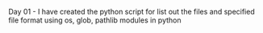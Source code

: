 Day 01 - I have created the python script for list out the files and specified file format using os, glob, pathlib modules in python

